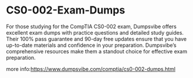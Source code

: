 # CS0-002-Exam-Dumps
For those studying for the CompTIA CS0-002 exam, Dumpsvibe offers excellent exam dumps with practice questions and detailed study guides. Their 100% pass guarantee and 90-day free updates ensure that you have up-to-date materials and confidence in your preparation. Dumpsvibe’s comprehensive resources make them a standout choice for effective exam preparation.

more info:https://www.dumpsvibe.com/comptia/cs0-002-dumps.html
